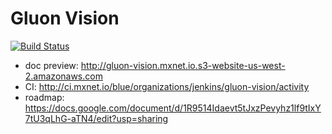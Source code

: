 # Gluon Vision

[![Build Status](http://ci.mxnet.io/job/gluon-vision/job/master/badge/icon)](http://ci.mxnet.io/job/gluon-vision/job/master/)

- doc preview: http://gluon-vision.mxnet.io.s3-website-us-west-2.amazonaws.com
- CI: http://ci.mxnet.io/blue/organizations/jenkins/gluon-vision/activity
- roadmap: https://docs.google.com/document/d/1R9514Idaevt5tJxzPevyhz1lf9tIxY7tU3qLhG-aTN4/edit?usp=sharing

